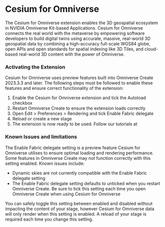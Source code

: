 # Cesium for Omniverse
The Cesium for Omniverse extension enables the 3D geospatial ecosystem in NVIDIA Omniverse Kit-based Applications. Cesium for Omniverse connects the real world with the metaverse by empowering software developers to build digital twins using accurate, massive, real-world 3D geospatial data by combining a high-accuracy full-scale WGS84 globe, open APIs and open standards for spatial indexing like 3D Tiles, and cloud-based real-world 3D content with the power of Omniverse.

### Activating the Extension
Cesium for Omniverse uses preview features built into Omniverse Create 2023.3.3 and later.  The following steps must be followed to enable these features and ensure correct functionality of the extension:

1) Enable the Cesium for Omniverse extension and tick the Autoload checkbox
2) Restart Omniverse Create to ensure the extension loads correctly
3) Open Edit > Preferences > Rendering and tick Enable Fabric delegate
4) Reload or create a new stage
5) The extension is now ready to be used.  Follow our tutorials at <enter link here>

### Known Issues and limitations
The Enable Fabric delegate setting is a preview feature Cesium for Omniverse utilises to ensure optimal loading and rendering performance.  Some features in Omniverse Create may not function correctly with this setting enabled.  Known issues include:

- Dynamic skies are not currently compatible with the Enable Fabric delegate setting
- The Enable Fabric delegate setting defaults to unticked when you restart Omniverse Create.  Be sure to tick this setting each time you open Omniverse Create when using Cesium for Omniverse

You can safely toggle this setting between enabled and disabled without impacting the content of your stage, however Cesium for Omniverse data will only render when this setting is enabled.  A reload of your stage is required each time you change this setting.

